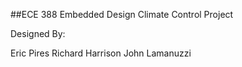 ##ECE 388 Embedded Design Climate Control Project

Designed By:

Eric Pires
Richard Harrison
John Lamanuzzi
